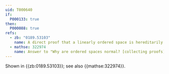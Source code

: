 ```yaml
---
uid: T000640
if:
  P000133: true
then:
  P000088: true
refs:
  - zb: "0189.53103"
    name: A direct proof that a linearly ordered space is hereditarily collectionwise normal (Steen)
  - mathse: 322974
    name: Answer to "Why are ordered spaces normal? [collecting proofs]"
---
```


Shown in {{zb:0189.53103}}; see also {{mathse:322974}}.
